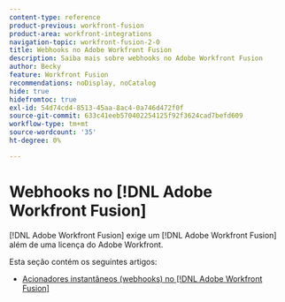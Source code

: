 ```yaml
---
content-type: reference
product-previous: workfront-fusion
product-area: workfront-integrations
navigation-topic: workfront-fusion-2-0
title: Webhooks no Adobe Workfront Fusion
description: Saiba mais sobre webhooks no Adobe Workfront Fusion
author: Becky
feature: Workfront Fusion
recommendations: noDisplay, noCatalog
hide: true
hidefromtoc: true
exl-id: 54d74cd4-8513-45aa-8ac4-0a746d472f0f
source-git-commit: 633c41eeb570402254125f92f3624cad7befd609
workflow-type: tm+mt
source-wordcount: '35'
ht-degree: 0%

---
```


# Webhooks no [!DNL Adobe Workfront Fusion]

[!DNL Adobe Workfront Fusion] exige um [!DNL Adobe Workfront Fusion] além de uma licença do Adobe Workfront.

Esta seção contém os seguintes artigos:

* [Acionadores instantâneos (webhooks) no [!DNL Adobe Workfront Fusion]](../../workfront-fusion/webhooks/instant-triggers-webhooks.md)
